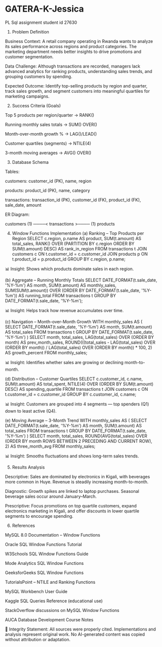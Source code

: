 # GATERA-K-Jessica
PL Sql assignment
student id 27630
1. Problem Definition

Business Context:
A retail company operating in Rwanda wants to analyze its sales performance across regions and product categories. The marketing department needs better insights to drive promotions and customer segmentation.

Data Challenge:
Although transactions are recorded, managers lack advanced analytics for ranking products, understanding sales trends, and grouping customers by spending.

Expected Outcome:
Identify top-selling products by region and quarter, track sales growth, and segment customers into meaningful quartiles for marketing campaigns.

2. Success Criteria (Goals)

Top 5 products per region/quarter → RANK()


Running monthly sales totals → SUM() OVER()

Month-over-month growth % → LAG()/LEAD()

Customer quartiles (segments) → NTILE(4)

3-month moving averages → AVG() OVER()

3. Database Schema

Tables:

customers: customer_id (PK), name, region

products: product_id (PK), name, category

transactions: transaction_id (PK), customer_id (FK), product_id (FK), sale_date, amount

ER Diagram:

customers (1) ────< transactions >──── (1) products

4. Window Functions Implementation
(a) Ranking – Top Products per Region
SELECT 
    c.region,
    p.name AS product,
    SUM(t.amount) AS total_sales,
    RANK() OVER (PARTITION BY c.region ORDER BY SUM(t.amount) DESC) AS rank_in_region
FROM transactions t
JOIN customers c ON t.customer_id = c.customer_id
JOIN products p ON t.product_id = p.product_id
GROUP BY c.region, p.name;


📊 Insight: Shows which products dominate sales in each region.

(b) Aggregate – Running Monthly Totals
SELECT 
    DATE_FORMAT(t.sale_date, '%Y-%m') AS month,
    SUM(t.amount) AS monthly_sales,
    SUM(SUM(t.amount)) OVER (ORDER BY DATE_FORMAT(t.sale_date, '%Y-%m')) AS running_total
FROM transactions t
GROUP BY DATE_FORMAT(t.sale_date, '%Y-%m');


📊 Insight: Helps track how revenue accumulates over time.

(c) Navigation – Month-over-Month Growth
WITH monthly_sales AS (
  SELECT 
      DATE_FORMAT(t.sale_date, '%Y-%m') AS month,
      SUM(t.amount) AS total_sales
  FROM transactions t
  GROUP BY DATE_FORMAT(t.sale_date, '%Y-%m')
)
SELECT 
    month,
    total_sales,
    LAG(total_sales) OVER (ORDER BY month) AS prev_month_sales,
    ROUND(((total_sales - LAG(total_sales) OVER (ORDER BY month)) / 
           LAG(total_sales) OVER (ORDER BY month)) * 100, 2) AS growth_percent
FROM monthly_sales;


📊 Insight: Identifies whether sales are growing or declining month-to-month.

(d) Distribution – Customer Quartiles
SELECT 
    c.customer_id,
    c.name,
    SUM(t.amount) AS total_spent,
    NTILE(4) OVER (ORDER BY SUM(t.amount) DESC) AS spending_quartile
FROM transactions t
JOIN customers c ON t.customer_id = c.customer_id
GROUP BY c.customer_id, c.name;


📊 Insight: Customers are grouped into 4 segments — top spenders (Q1) down to least active (Q4).

(e) Moving Average – 3-Month Trend
WITH monthly_sales AS (
  SELECT 
      DATE_FORMAT(t.sale_date, '%Y-%m') AS month,
      SUM(t.amount) AS total_sales
  FROM transactions t
  GROUP BY DATE_FORMAT(t.sale_date, '%Y-%m')
)
SELECT 
    month,
    total_sales,
    ROUND(AVG(total_sales) OVER (ORDER BY month ROWS BETWEEN 2 PRECEDING AND CURRENT ROW), 2) AS three_month_avg
FROM monthly_sales;


📊 Insight: Smooths fluctuations and shows long-term sales trends.

5. Results Analysis

Descriptive:
Sales are dominated by electronics in Kigali, with beverages more common in Huye. Revenue is steadily increasing month-to-month.

Diagnostic:
Growth spikes are linked to laptop purchases. Seasonal beverage sales occur around January–March.

Prescriptive:
Focus promotions on top quartile customers, expand electronics marketing in Kigali, and offer discounts in lower quartile segments to encourage spending.

6. References

MySQL 8.0 Documentation – Window Functions

Oracle SQL Window Functions Tutorial

W3Schools SQL Window Functions Guide

Mode Analytics SQL Window Functions

GeeksforGeeks SQL Window Functions

TutorialsPoint – NTILE and Ranking Functions

MySQL Workbench User Guide

Kaggle SQL Queries Reference (educational use)

StackOverflow discussions on MySQL Window Functions

AUCA Database Development Course Notes

📌 Integrity Statement:
All sources were properly cited. Implementations and analysis represent original work. No AI-generated content was copied without attribution or adaptation.
